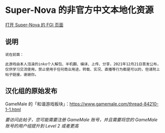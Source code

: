 # Super-Nova 的非官方中文本地化资源

[打开 Super-Nova 的 FGI 页面](https://furrygames.top/zh-cn/games/Super_Nova.html)

## 说明
    说在前面：
    
    此游戏由本人泡澡的inko个人解包、半机翻、编译、上传、分享，2021年12月21日首发公布，仅供学习交流使用，禁止使用于任何商业用途，转载、实况、直播等行为都是可以的，但请附上帖子链接，谢谢你。

## 汉化组的原始发布

GameMale 的「和谐游戏板块」：<https://www.gamemale.com/thread-84210-1-1.html>

_要访问此帖子，您可能需要注册 GameMale 账号，并且需要将您的 GameMale 账号的用户组提升到 Level 2 或者更高_